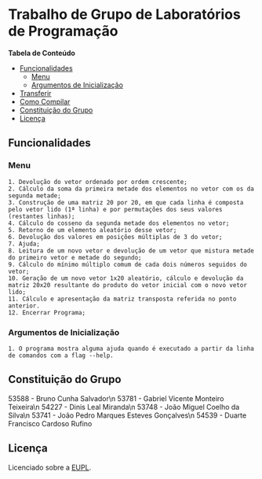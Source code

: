 # Trabalho de Grupo de Laboratórios de Programação #
**Tabela de Conteúdo**
- [Funcionalidades](#funcionalidades)
  - [Menu](#menu)
  - [Argumentos de Inicialização](#argumentos-de-inicialização)
- [Transferir](#Transferir)
- [Como Compilar](#Como-Compilar)
- [Constituição do Grupo](#constituição-do-grupo)
- [Licença](#licença)

## Funcionalidades ##
  ### Menu ###
    1. Devolução do vetor ordenado por ordem crescente;
    2. Cálculo da soma da primeira metade dos elementos no vetor com os da segunda metade;
    3. Construção de uma matriz 20 por 20, em que cada linha é composta pelo vetor lido (1ª linha) e por permutações dos seus valores (restantes linhas);
    4. Cálculo do cosseno da segunda metade dos elementos no vetor;
    5. Retorno de um elemento aleatório desse vetor;
    6. Devolução dos valores em posições múltiplas de 3 do vetor;
    7. Ajuda;
    8. Leitura de um novo vetor e devolução de um vetor que mistura metade do primeiro vetor e metade do segundo;
    9. Cálculo do mínimo múltiplo comum de cada dois números seguidos do vetor;
    10. Geração de um novo vetor 1x20 aleatório, cálculo e devolução da matriz 20x20 resultante do produto do vetor inicial com o novo vetor lido;
    11. Cálculo e apresentação da matriz transposta referida no ponto anterior.
    12. Encerrar Programa;
    
  ### Argumentos de Inicialização ###
    1. O programa mostra alguma ajuda quando é executado a partir da linha de comandos com a flag --help.

## Constituição do Grupo ##
53588 - Bruno Cunha Salvador\n
53781 - Gabriel Vicente Monteiro Teixeira\n
54227 - Dinis Leal Miranda\n
53748 - João Miguel Coelho da Silva\n
53741 - João Pedro Marques Esteves Gonçalves\n
54539 - Duarte Francisco Cardoso Rufino


## Licença ##
Licenciado sobre a [EUPL](https://eupl.eu/1.2/en/).